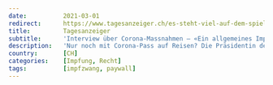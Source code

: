 ```yaml
---
date:          2021-03-01
redirect:      https://www.tagesanzeiger.ch/es-steht-viel-auf-dem-spiel-339877751219
title:         Tagesanzeiger
subtitle:      'Interview über Corona-Massnahmen – «Ein allgemeines Impfobligatorium lässt sich nicht rechtfertigen»'
description:   'Nur noch mit Corona-Pass auf Reisen? Die Präsidentin der Nationalen Ethikkommission, Andrea Büchler, warnt davor, Ungeimpfte zu stigmatisieren.'
country:       [CH]
categories:    [Impfung, Recht]
tags:          [impfzwang, paywall]
---
```

